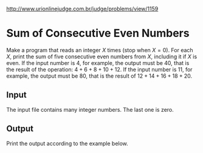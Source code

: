 http://www.urionlinejudge.com.br/judge/problems/view/1159

# Sum of Consecutive Even Numbers

Make a program that reads an integer $X$ times (stop when $X=0$). For each
$X$, print the sum of five consecutive even numbers from $X$, including it if
$X$
is even. If the input number is 4, for example, the output must be 40, that is
the result of the operation: $4 + 6 + 8 + 10 + 12$. If the input number is 11,
for example, the output must be 80, that is the result of
$12 + 14 + 16 + 18 + 20$.

## Input

The input file contains many integer numbers. The last one is zero.

## Output

Print the output according to the example below.
